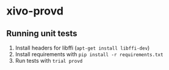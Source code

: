 xivo-provd
==========

Running unit tests
------------------

1. Install headers for libffi (```apt-get install libffi-dev```)
2. Install requirements with ```pip install -r requirements.txt```
3. Run tests with ```trial provd```
